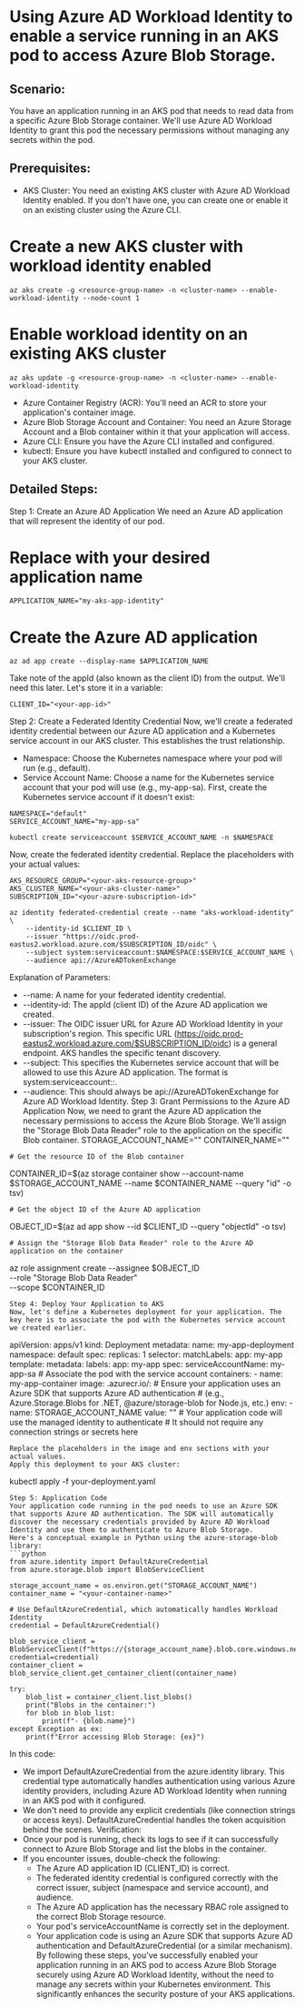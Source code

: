 # Using Azure AD Workload Identity to enable a service running in an AKS pod to access Azure Blob Storage.
## Scenario: 
You have an application running in an AKS pod that needs to read data from a specific Azure Blob Storage container. We'll use Azure AD Workload Identity to grant this pod the necessary permissions without managing any secrets within the pod.

## Prerequisites:
 * AKS Cluster: You need an existing AKS cluster with Azure AD Workload Identity enabled. If you don't have one, you can create one or enable it on an existing cluster using the Azure CLI.
# Create a new AKS cluster with workload identity enabled
```shell script
az aks create -g <resource-group-name> -n <cluster-name> --enable-workload-identity --node-count 1
```
# Enable workload identity on an existing AKS cluster
```
az aks update -g <resource-group-name> -n <cluster-name> --enable-workload-identity
```
 * Azure Container Registry (ACR): You'll need an ACR to store your application's container image.
 * Azure Blob Storage Account and Container: You need an Azure Storage Account and a Blob container within it that your application will access.
 * Azure CLI: Ensure you have the Azure CLI installed and configured.
 * kubectl: Ensure you have kubectl installed and configured to connect to your AKS cluster.

   
## Detailed Steps:
Step 1: Create an Azure AD Application
We need an Azure AD application that will represent the identity of our pod.
# Replace with your desired application name

```
APPLICATION_NAME="my-aks-app-identity"
```
# Create the Azure AD application
```
az ad app create --display-name $APPLICATION_NAME
```
Take note of the appId (also known as the client ID) from the output. We'll need this later. Let's store it in a variable:
```
CLIENT_ID="<your-app-id>"
```

Step 2: Create a Federated Identity Credential
Now, we'll create a federated identity credential between our Azure AD application and a Kubernetes service account in our AKS cluster. This establishes the trust relationship.
 * Namespace: Choose the Kubernetes namespace where your pod will run (e.g., default).
 * Service Account Name: Choose a name for the Kubernetes service account that your pod will use (e.g., my-app-sa).
First, create the Kubernetes service account if it doesn't exist:
```
NAMESPACE="default"
SERVICE_ACCOUNT_NAME="my-app-sa"
```
```
kubectl create serviceaccount $SERVICE_ACCOUNT_NAME -n $NAMESPACE
```
Now, create the federated identity credential. Replace the placeholders with your actual values:
```
AKS_RESOURCE_GROUP="<your-aks-resource-group>"
AKS_CLUSTER_NAME="<your-aks-cluster-name>"
SUBSCRIPTION_ID="<your-azure-subscription-id>"
```

```
az identity federated-credential create --name "aks-workload-identity" \
    --identity-id $CLIENT_ID \
    --issuer "https://oidc.prod-eastus2.workload.azure.com/$SUBSCRIPTION_ID/oidc" \
    --subject system:serviceaccount:$NAMESPACE:$SERVICE_ACCOUNT_NAME \
    --audience api://AzureADTokenExchange
```
Explanation of Parameters:
 * --name: A name for your federated identity credential.
 * --identity-id: The appId (client ID) of the Azure AD application we created.
 * --issuer: The OIDC issuer URL for Azure AD Workload Identity in your subscription's region. This specific URL (https://oidc.prod-eastus2.workload.azure.com/$SUBSCRIPTION_ID/oidc) is a general endpoint. AKS handles the specific tenant discovery.
 * --subject: This specifies the Kubernetes service account that will be allowed to use this Azure AD application. The format is system:serviceaccount:<namespace>:<serviceaccount-name>.
 * --audience: This should always be api://AzureADTokenExchange for Azure AD Workload Identity.
Step 3: Grant Permissions to the Azure AD Application
Now, we need to grant the Azure AD application the necessary permissions to access the Azure Blob Storage. We'll assign the "Storage Blob Data Reader" role to the application on the specific Blob container.
STORAGE_ACCOUNT_NAME="<your-storage-account-name>"
CONTAINER_NAME="<your-container-name>"

```
# Get the resource ID of the Blob container
```
CONTAINER_ID=$(az storage container show --account-name $STORAGE_ACCOUNT_NAME --name $CONTAINER_NAME --query "id" -o tsv)
```
# Get the object ID of the Azure AD application
```
OBJECT_ID=$(az ad app show --id $CLIENT_ID --query "objectId" -o tsv)
```
# Assign the "Storage Blob Data Reader" role to the Azure AD application on the container
```
az role assignment create --assignee $OBJECT_ID \
    --role "Storage Blob Data Reader" \
    --scope $CONTAINER_ID
```
Step 4: Deploy Your Application to AKS
Now, let's define a Kubernetes deployment for your application. The key here is to associate the pod with the Kubernetes service account we created earlier.
```
apiVersion: apps/v1
kind: Deployment
metadata:
  name: my-app-deployment
  namespace: default
spec:
  replicas: 1
  selector:
    matchLabels:
      app: my-app
  template:
    metadata:
      labels:
        app: my-app
    spec:
      serviceAccountName: my-app-sa # Associate the pod with the service account
      containers:
      - name: my-app-container
        image: <your-acr-name>.azurecr.io/<your-app-image>:<tag>
        # Ensure your application uses an Azure SDK that supports Azure AD authentication
        # (e.g., Azure.Storage.Blobs for .NET, @azure/storage-blob for Node.js, etc.)
        env:
        - name: STORAGE_ACCOUNT_NAME
          value: "<your-storage-account-name>"
        # Your application code will use the managed identity to authenticate
        # It should not require any connection strings or secrets here
```
Replace the placeholders in the image and env sections with your actual values.
Apply this deployment to your AKS cluster:
```
kubectl apply -f your-deployment.yaml
```
Step 5: Application Code
Your application code running in the pod needs to use an Azure SDK that supports Azure AD authentication. The SDK will automatically discover the necessary credentials provided by Azure AD Workload Identity and use them to authenticate to Azure Blob Storage.
Here's a conceptual example in Python using the azure-storage-blob library:
```python
from azure.identity import DefaultAzureCredential
from azure.storage.blob import BlobServiceClient

storage_account_name = os.environ.get("STORAGE_ACCOUNT_NAME")
container_name = "<your-container-name>"

# Use DefaultAzureCredential, which automatically handles Workload Identity
credential = DefaultAzureCredential()

blob_service_client = BlobServiceClient(f"https://{storage_account_name}.blob.core.windows.net", credential=credential)
container_client = blob_service_client.get_container_client(container_name)

try:
    blob_list = container_client.list_blobs()
    print("Blobs in the container:")
    for blob in blob_list:
        print(f"- {blob.name}")
except Exception as ex:
    print(f"Error accessing Blob Storage: {ex}")
```

In this code:
 * We import DefaultAzureCredential from the azure.identity library. This credential type automatically handles authentication using various Azure identity providers, including Azure AD Workload Identity when running in an AKS pod with it configured.
 * We don't need to provide any explicit credentials (like connection strings or access keys). DefaultAzureCredential handles the token acquisition behind the scenes.
Verification:
 * Once your pod is running, check its logs to see if it can successfully connect to Azure Blob Storage and list the blobs in the container.
 * If you encounter issues, double-check the following:
   * The Azure AD application ID (CLIENT_ID) is correct.
   * The federated identity credential is configured correctly with the correct issuer, subject (namespace and service account), and audience.
   * The Azure AD application has the necessary RBAC role assigned to the correct Blob Storage resource.
   * Your pod's serviceAccountName is correctly set in the deployment.
   * Your application code is using an Azure SDK that supports Azure AD authentication and DefaultAzureCredential (or a similar mechanism).
By following these steps, you've successfully enabled your application running in an AKS pod to access Azure Blob Storage securely using Azure AD Workload Identity, without the need to manage any secrets within your Kubernetes environment. This significantly enhances the security posture of your AKS applications.
